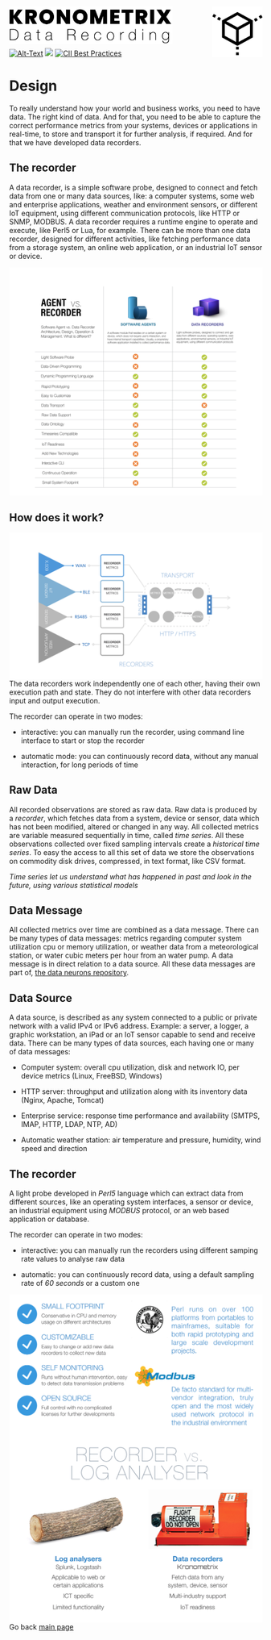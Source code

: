 <img src="/docs/img/KDR-Text.png" align="left" height="74" width="325" />
<img src="/docs/img/KDR.png" align="right" height="100" width="100" />
<br/><br/>
<br/><br/>

[![Alt-Text](https://img.shields.io/static/v1.svg?label=ver&message=1.8.3&color=success)](docs/start.md)
[![](https://img.shields.io/static/v1.svg?label=license&message=GPL2&color=blue)](LICENSE)
[![CII Best Practices](https://bestpractices.coreinfrastructure.org/projects/1855/badge)](https://bestpractices.coreinfrastructure.org/projects/1855)

# Design

To really understand how your world and business works, you need to have data. The right kind of data. And for that, you need to be able to capture the correct performance metrics from your systems, devices or applications in real-time, to store and transport it for further analysis, if required. And for that we have developed data recorders.

## The recorder

A data recorder, is a simple software probe, designed to connect and fetch data from one or many data sources, like: a computer systems, some web and enterprise applications, weather and environment sensors, or different IoT equipment, using different communication protocols, like HTTP or SNMP, MODBUS. A data recorder requires a runtime engine to operate and execute, like Perl5 or Lua, for example. There can be more than one data recorder, designed for different activities, like fetching performance data from a storage system, an online web application, or an industrial IoT sensor or device.

<img src="/docs/img/RecorderVsAgent.png" />

## How does it work?

<img src="/docs/img/KDR_Arch.png" align="right" />

The data recorders work independently one of each other, having their own execution path and state. They do not interfere with other data recorders input and output execution.  

The recorder can operate in two modes:

  * interactive: you can manually run the recorder, using command line interface to start or stop the recorder
  
  * automatic mode: you can continuously record data, without any manual interaction, for long periods of time

## Raw Data

All recorded observations are stored as raw data. Raw data is produced by a _recorder_, which fetches data from a system, device or sensor, data which has not been modified, altered or changed in any way. All collected metrics are variable measured sequentially in time, called _time series_. All these observations collected over fixed sampling intervals create a _historical time series_. To easy the access to all this set of data we store the observations 
on commodity disk drives, compressed, in text format, like CSV format.

_Time series let us understand what has happened in past and look in the future, using various statistical models_


## Data Message
All collected metrics over time are combined as a data message. There can be many types of 
data messages: metrics regarding computer system utilization cpu or memory utilization, or weather data 
from a meteorological station, or water cubic meters per hour from an water pump. A data message is in 
direct relation to a data source. All these data messages are part of, [the data neurons repository](https://gitlab.com/kronometrix/dataneurons).


## Data Source
A data source, is described as any system connected to a public or private network with a valid IPv4 or IPv6 address. 
Example: a server, a logger, a graphic workstation, an iPad or an IoT sensor capable to send and receive data. 
There can be many types of data sources, each having one or many of data messages:

 * Computer system: overall cpu utilization, disk and network IO, per device metrics (Linux, FreeBSD, Windows)
 
 * HTTP server: throughput and utilization along with its inventory data (Nginx, Apache, Tomcat)
 
 * Enterprise service: response time performance and availability (SMTPS, IMAP, HTTP, LDAP, NTP, AD)
 
 * Automatic weather station: air temperature and pressure, humidity, wind speed and direction 


## The recorder
A light probe developed in _Perl5_ language which can extract data from different sources, like an operating system interfaces, 
a sensor or device, an industrial equipment using _MODBUS_ protocol, or an web based application or database.

The recorder can operate in two modes:

  * interactive: you can manually run the recorders using different samping rate values to analyse raw data
  
  * automatic: you can continuously record data, using a default sampling rate of _60 seconds_ or a custom one 

<img src="/docs/img/recorderplus.png" align="right" /> 
<img src="/docs/img/recorder.png" align="right" /> 


Go back [main page](https://gitlab.com/kronometrix/recording/)
